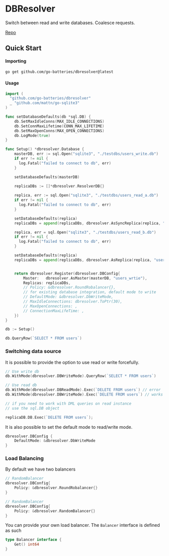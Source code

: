 <!--
  Title: DBResolver
  Description: Resolve between read and write database automatically for gorm. go-batteries ,dbresolver
  Author: amitavaghosh1
  -->

# DBResolver

Switch between read and write databases. Coalesce requests.

[Repo](https://github.com/go-batteries/dbresolver)


## Quick Start

#### Importing

```bash
go get github.com/go-batteries/dbresolver@latest 
```


#### Usage

```go
import (
  "github.com/go-batteries/dbresolver"
  _ "github.com/mattn/go-sqlite3"
)

func setDatabaseDefaults(db *sql.DB) {
	db.SetMaxIdleConns(MAX_IDLE_CONNECTIONS)
	db.SetConnMaxLifetime(CONN_MAX_LIFETIME)
	db.SetMaxOpenConns(MAX_OPEN_CONNECTIONS)
	db.LogMode(true)
}

func Setup() *dbresolver.Database {
    masterDB, err := sql.Open("sqlite3", "./testdbs/users_write.db")
    if err != nil {
      log.Fatal("failed to connect to db", err)
    }

    setDatabaseDefaults(masterDB)

    replicaDBs := []*dbresolver.ResolverDB{}
    
    replica, err := sql.Open("sqlite3", "./testdbs/users_read_a.db")
    if err != nil {
      log.Fatal("failed to connect to db", err)
    }

    setDatabaseDefaults(replica)
    replicaDBs = append(replicaDBs, dbresolver.AsSyncReplica(replica, "users_read_replica1"))

    replica, err = sql.Open("sqlite3", "./testdbs/users_read_b.db")
    if err != nil {
      log.Fatal("failed to connect to db", err)
    }

    setDatabaseDefaults(replica)
    replicaDBs = append(replicaDBs, dbresolver.AsReplica(replica, "users_read_replica2"))


    return dbresolver.Register(dbresolver.DBConfig{
        Master:   dbresolver.AsMaster(masterDB, "users_wrtie"),
        Replicas: replicaDBs,
        // Policy: &dbresolver.RoundRobalancer{},
        // for existing database integration, default mode to write
        // DefaultMode: &dbresolver.DbWriteMode,
        // MaxIdleConnections: dbresolver.ToPtr(30),
        // MaxOpenConnections: ,
        // ConnectionMaxLifeTime: ,
    })
}

db := Setup()

db.QueryRow(`SELECT * FROM users`)
```

### Switching data source

It is possible to provide the option to use read or write forcefully.

```go
// Use write db
db.WithMode(dbresolver.DBWriteMode).QueryRow(`SELECT * FROM users`)

// Use read db
db.WithMode(dbresolver.DBReadMode).Exec(`DELETE FROM users`) // error
db.WithMode(dbresolver.DBWriteMode).Exec(`DELETE FROM users`) // works

// if you need to work with DML queries on read instance
// use the sql.DB object

replicaDB.DB.Exec(`DELETE FROM users`);
```

It is also possible to set the default mode to read/write mode.

```go
dbresolver.DBConfig {
    DefaultMode: &dbresolver.DbWriteMode
}
```

### Load Balancing

By default we have two balancers

```go
// RandomBalancer
dbresolver.DBConfig{
    Policy: &dbresolver.RoundRobalancer{}
}

// RandomBalancer
dbresolver.DBConfig{
    Policy: &dbresolver.RandomBalancer{}
}
```

You can provide your own load balancer. The `Balancer` interface is defined as such

```go
type Balancer interface {
    Get() int64
}
```
